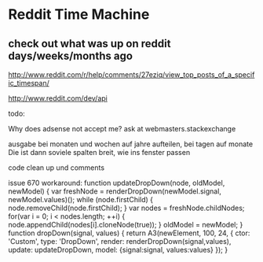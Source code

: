 # Reddit Time Machine
## check out what was up on reddit days/weeks/months ago

http://www.reddit.com/r/help/comments/27eziq/view_top_posts_of_a_specific_timespan/

http://www.reddit.com/dev/api



todo:

Why does adsense not accept me? ask at webmasters.stackexchange

ausgabe bei monaten und wochen auf jahre aufteilen, bei tagen auf monate
Die ist dann soviele spalten breit, wie ins fenster passen

code clean up und comments





issue 670 workaround:
    function updateDropDown(node, oldModel, newModel) {
      var freshNode = renderDropDown(newModel.signal, newModel.values)();
      while (node.firstChild) {
        node.removeChild(node.firstChild);
      }
      var nodes = freshNode.childNodes;
      for(var i = 0; i < nodes.length; ++i) {
        node.appendChild(nodes[i].cloneNode(true));
      }
      oldModel = newModel;
    }
    function dropDown(signal, values) {
        return A3(newElement, 100, 24, {
            ctor: 'Custom',
            type: 'DropDown',
            render: renderDropDown(signal,values),
            update: updateDropDown,
            model: {signal:signal, values:values}
        });
    }
